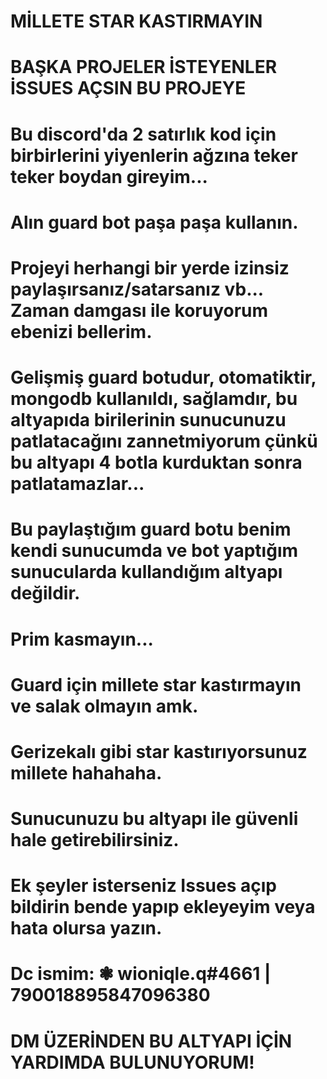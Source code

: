 # MİLLETE STAR KASTIRMAYIN 
# BAŞKA PROJELER İSTEYENLER İSSUES AÇSIN BU PROJEYE
# Bu discord'da 2 satırlık kod için birbirlerini yiyenlerin ağzına teker teker boydan gireyim...
# Alın guard bot paşa paşa kullanın.
# Projeyi herhangi bir yerde izinsiz paylaşırsanız/satarsanız vb... Zaman damgası ile koruyorum ebenizi bellerim. 
# Gelişmiş guard botudur, otomatiktir, mongodb kullanıldı, sağlamdır, bu altyapıda birilerinin sunucunuzu patlatacağını zannetmiyorum çünkü bu altyapı 4 botla kurduktan sonra patlatamazlar...
# Bu paylaştığım guard botu benim kendi sunucumda ve bot yaptığım sunucularda kullandığım altyapı değildir.
# Prim kasmayın...
# Guard için millete star kastırmayın ve salak olmayın amk.
# Gerizekalı gibi star kastırıyorsunuz millete hahahaha.
# Sunucunuzu bu altyapı ile güvenli hale getirebilirsiniz.
# Ek şeyler isterseniz Issues açıp bildirin bende yapıp ekleyeyim veya hata olursa yazın.
# Dc ismim: ❃ wioniqle.q#4661 | 790018895847096380
# DM ÜZERİNDEN BU ALTYAPI İÇİN YARDIMDA BULUNUYORUM!

